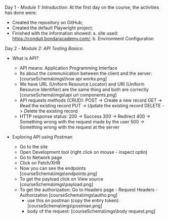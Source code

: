 Day 1 - *Module 1: Introduction*:
At the first day on the course, the activities has done were:
- Created the repository on GitHub;
- Created the default Playwright project;
- Finished with the information showed:
    a. site used: https://conduit.bondaracademy.com/;
    b. Environment Configuration

Day 2 - *Module 2: API Testing Basics*:
- What is API?
    - API means: Application Programming Interface
    - Its about the communication between the client and the server:
        [courseSchema\imgs\how api works.png]
    - We have URL (Uniform Resource Locator) and URI (Uniform Resource Identifier) are the same thing and both are correctly
        [courseSchema\imgs\api url components.png]
    - API requests methods (CRUD):
        POST    -> *C*reate a new record
        GET     -> *R*ead the existing record
        PUT     -> *U*pdate the existing record
        DELETE  -> *D*elete the existing record
    - HTTP response status:
        200 -> Success
        300 -> Redirect
        400 -> Something wrong with the request made by the user
        500 -> Something wrong with the request at the server

- Exploring API using Postman
    - Go to the site
    - Open Development tool (right click on mouse - inspect optin)
    - Go to Network page
    - Click on Fetch/XHR
    - Now you can see the endpoints [courseSchema\imgs\endpoints.png]
    - To get the payload click on View source [courseSchema\imgs\payload.png]
    - To get the authorization: Go to Headers page - Request Headers - Authorization [courseSchema\imgs\autho.png]
        - use this on postman (copy the entiry token): [courseSchema\imgs\postman.png]
        - body of the request: [courseSchema\imgs\body request.png]